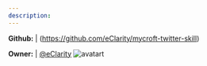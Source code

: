 ```yaml
---
description: 
---
```



**Github:** | (https://github.com/eClarity/mycroft-twitter-skill)

**Owner:** | [@eClarity](https://github.com/eClarity) ![avatart](https://avatars3.githubusercontent.com/u/4976498?v=4)


